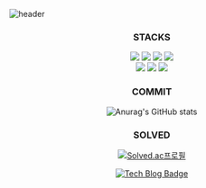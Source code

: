 ![header](https://capsule-render.vercel.app/api?type=waving&color=678FDA&height=300&section=header&text=hyunheelee&fontSize=90&animation=fadeIn&fontColor=FFFFFF)

<div align='center'>
<h3>STACKS</h3>
<img src="https://img.shields.io/badge/Python-3776AB?style=for-the-badge&logo=Python&logoColor=white">
<img src="https://img.shields.io/badge/C-A8B9CC?style=for-the-badge&logo=C&logoColor=black">
<img src="https://img.shields.io/badge/CSharp-239120?style=for-the-badge&logo=Csharp&logoColor=white">
<img src="https://img.shields.io/badge/Linux-FCC624?style=for-the-badge&logo=Linux&logoColor=black">
<br/>
<img src="https://img.shields.io/badge/Unity-FFFFFF?style=for-the-badge&logo=Unity&logoColor=black">
<img src="https://img.shields.io/badge/React-61DAFB?style=for-the-badge&logo=React&logoColor=black">
<img src="https://img.shields.io/badge/Android Studio-3DDC84?style=for-the-badge&logo=Androidstudio&logoColor=white">
<h3>COMMIT</h3>

![Anurag's GitHub stats](https://github-readme-stats.vercel.app/api?username=dimplehh&show_icons=true&theme=tokyonight)

<h3>SOLVED</h3>

[![Solved.ac프로필](http://mazassumnida.wtf/api/v2/generate_badge?boj=dimplehh)](https://solved.ac/dimplehh)

[![Tech Blog Badge](http://img.shields.io/badge/-Tech%20blog-black?style=flat-square&logo=github&link=https://hyunee-egeojeogeo.tistory.com/)](https://hyunee-egeojeogeo.tistory.com/)

</div>
